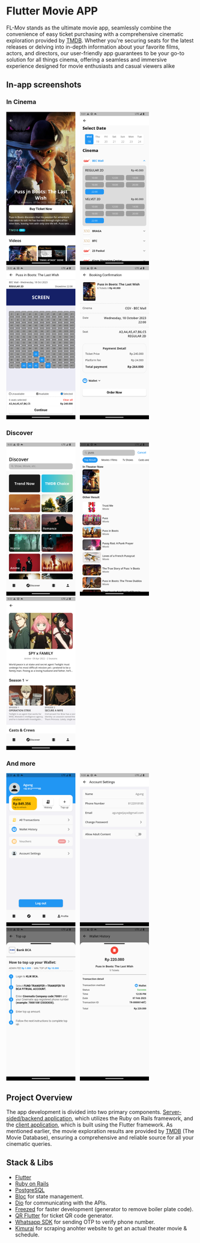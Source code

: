 
# Flutter Movie APP

FL-Mov stands as the ultimate movie app, seamlessly combine the convenience of easy ticket purchasing with a comprehensive cinematic exploration provided by [TMDB](https://www.themoviedb.org/). Whether you're securing seats for the latest releases or delving into in-depth information about your favorite films, actors, and directors, our user-friendly app guarantees to be your go-to solution for all things cinema, offering a seamless and immersive experience designed for movie enthusiasts and casual viewers alike

## In-app screenshots

### In Cinema

<img src = "assets/app-screenshots/2.png" width = "184" height = "408"/> &nbsp; <img src = "assets/app-screenshots/5.png" width = "184" height = "408"/> &nbsp; <img src = "assets/app-screenshots/6.png" width = "184" height = "408"/> &nbsp; <img src = "assets/app-screenshots/7.png" width = "184" height = "408"/>  

### Discover
<img src = "assets/app-screenshots/9.png" width = "184" height = "408"/> &nbsp; <img src = "assets/app-screenshots/10.png" width = "184" height = "408"/> &nbsp; <img src = "assets/app-screenshots/11.png" width = "184" height = "408"/> 

### And more
<img src = "assets/app-screenshots/14.png" width = "184" height = "408"/> &nbsp; <img src = "assets/app-screenshots/15.png" width = "184" height = "408"/> &nbsp; <img src = "assets/app-screenshots/16.png" width = "184" height = "408"/> &nbsp; <img src = "assets/app-screenshots/18.png" width = "184" height = "408"/>

## Project Overview
The app development is divided into two primary components. [Server-sided/backend application](https://github.com/agung-w/multiplatform_ticket_api), which utilizes the Ruby on Rails framework, and the [client application](https://github.com/agung-w/FL-Mov), which is built using the Flutter framework. As mentioned earlier, the movie exploration results are provided by [TMDB](https://www.themoviedb.org/) (The Movie Database), ensuring a comprehensive and reliable source for all your cinematic queries.

## Stack & Libs
- [Flutter](https://flutter.dev/) 
- [Ruby on Rails](https://rubyonrails.org/)
- [PostgreSQL](https://www.postgresql.org/)
- [Bloc](https://bloclibrary.dev/#/) for state management.
- [Dio](https://pub.dev/packages/dio) for communicating with the APIs.
- [Freezed](https://pub.dev/packages/freezed) for faster development (generator to remove boiler plate code).
- [QR Flutter](https://pub.dev/packages/qr_flutter) for ticket QR code generator.
- [Whatsapp SDK](https://www.rubydoc.info/gems/whatsapp_sdk/0.7.0) for sending OTP to verify phone number.
- [Kimurai](https://github.com/vifreefly/kimuraframework) for scraping anohter website to get an actual theater movie & schedule.


